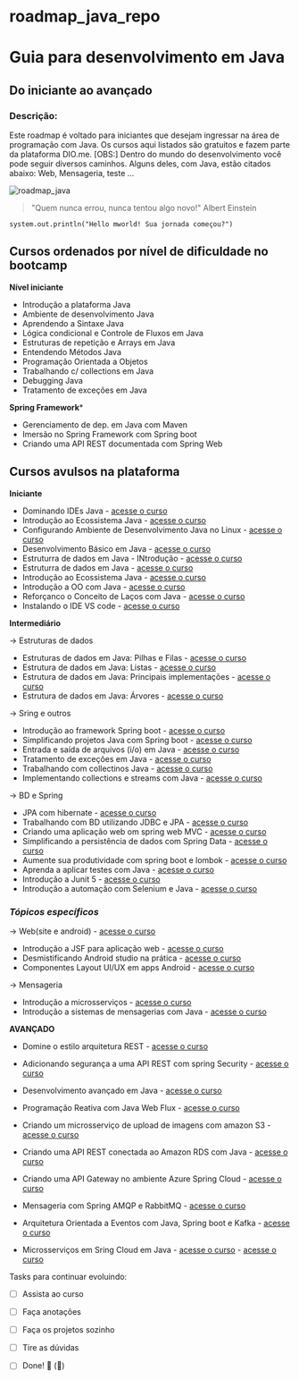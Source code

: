 # roadmap_java_repo
<h1> Guia para desenvolvimento em Java </h1>

## Do iniciante ao avançado

### Descrição: 

Este roadmap é voltado para iniciantes que desejam ingressar na área de programação com Java. Os cursos aqui listados são gratuitos e fazem parte da plataforma DIO.me.
[OBS:] Dentro do mundo do desenvolvimento você pode seguir diversos caminhos. Alguns deles, com Java, estão citados abaixo: Web, Mensageria, teste ...

![roadmap_java](https://user-images.githubusercontent.com/81716096/194948652-a94dc040-754d-4540-bf64-083d7125dbdb.png)

> "Quem nunca errou, nunca tentou algo novo!" Albert Einstein


`` system.out.println("Hello mworld! Sua jornada começou?") `` 


## Cursos ordenados por nível de dificuldade no bootcamp

**Nível iniciante**

- Introdução a plataforma Java
- Ambiente de desenvolvimento Java
- Aprendendo a Sintaxe Java
- Lógica condicional e Controle de Fluxos em Java
- Estruturas de repetição e Arrays em Java
- Entendendo Métodos Java
- Programação Orientada a Objetos
- Trabalhando c/ collections em Java
- Debugging Java
- Tratamento de exceções em Java


**Spring Framework***
	
- Gerenciamento de dep. em Java com Maven	
- Imersão no Spring Framework com Spring boot	
- Criando uma API REST documentada com Spring Web	


## Cursos avulsos na plataforma

**Iniciante**
		
- Dominando IDEs Java - [acesse o curso](https://web.dio.me/course/dominando-ides-java/learning/b0f1ae39-6af7-4a2c-8fc2-c73ae8463c84)
- Introdução ao Ecossistema Java - [acesse o curso](https://web.dio.me/course/introducao-ao-ecossistema-e-documentacao-java/learning/54e1ad91-8842-4065-bc89-37329f54f0cd)
- Configurando Ambiente de Desenvolvimento Java no Linux - [acesse o curso]()
- Desenvolvimento Básico em Java - [acesse o curso]()
- Estruturra de dados em Java - INtrodução - [acesse o curso]()
- Estruturra de dados em Java - [acesse o curso]()
- Introdução ao Ecossistema Java - [acesse o curso]()
- Introdução a OO com Java - [acesse o curso]()
- Reforçanco o Conceito de Laços com Java - [acesse o curso]()	
- Instalando o IDE VS code - [acesse o curso]()
		
**Intermediário**		
		
-> Estruturas de dados
		
- Estruturas de dados em Java: Pilhas e Filas - [acesse o curso]()	
- Estrutura de dados em Java: Listas - [acesse o curso]()
- Estrutura de dados em Java: Principais implementações - [acesse o curso]()	
- Estrutura de dados em Java: Árvores - [acesse o curso]()
		
-> Sring e outros

- Introdução ao framework Spring boot - [acesse o curso]()
- Simplificando projetos Java com Spring boot - [acesse o curso]()
- Entrada e saída de arquivos (i/o) em Java - [acesse o curso]()
- Tratamento de exceções em Java - [acesse o curso]()
- Trabalhando com collectinos Java - [acesse o curso]()
- Implementando collections e streams com Java - [acesse o curso]()
		
-> BD e Spring

- JPA com hibernate - [acesse o curso]()
- Trabalhando com BD utilizando JDBC e JPA - [acesse o curso]()		
- Criando uma aplicação web om spring web MVC - [acesse o curso]()
- Simplificando a persistência de dados com Spring Data - [acesse o curso]()
- Aumente sua produtividade com spring boot e lombok - [acesse o curso]()
- Aprenda a aplicar testes com Java - [acesse o curso]()
- Introdução a Junit 5 - [acesse o curso]()
- Introdução a automação com Selenium e Java - [acesse o curso]()		
	
  
### *Tópicos específicos*		
		
-> Web(site e android) - [acesse o curso]()
- Introdução a JSF para aplicação web - [acesse o curso]()	
- Desmistificando Android studio na prática - [acesse o curso]()
- Componentes Layout UI/UX em apps Android - [acesse o curso]()
		
-> Mensageria
- Introdução a microsserviços - [acesse o curso]()
- Introdução a sistemas de mensagerias com Java - [acesse o curso]()
		
**AVANÇADO**		
		
- Domine o estilo arquitetura REST - [acesse o curso]()
- Adicionando segurança a uma API REST com spring Security - [acesse o curso]()		
- Desenvolvimento avançado em Java - [acesse o curso]()
- Programação Reativa com Java Web Flux - [acesse o curso]()
		
- Criando um microsserviço de upload de imagens com amazon S3 - [acesse o curso]()		
- Criando uma API REST conectada ao Amazon RDS com Java - [acesse o curso]()
- Criando uma API Gateway  no ambiente Azure Spring Cloud - [acesse o curso]()
		
- Mensageria com Spring AMQP e RabbitMQ - [acesse o curso]()
- Arquitetura Orientada a Eventos com Java, Spring boot e Kafka - [acesse o curso]()		
- Microsserviços em Sring Cloud em Java	- [acesse o curso]() - [acesse o curso]()

Tasks para continuar evoluindo:

- [ ] Assista ao curso
- [ ] Faça anotações
- [ ] Faça os projetos sozinho
- [ ] Tire as dúvidas
- [ ] Done! 🎉 (:tada:)


[comment]: <> (<img src="img_girl.jpg" alt="Girl in a jacket" width="500" height="600">)
[comment]: <> (você poderá usar tags HTML)
[comment]: <> (https://docs.github.com/en/get-started/writing-on-github/getting-started-with-writing-and-formatting-on-github/basic-writing-and-formatting-syntax)
